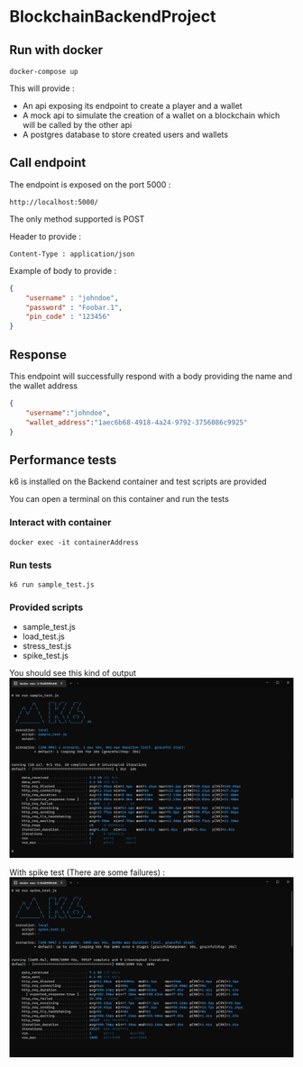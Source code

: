 # BlockchainBackendProject

## Run with docker
```shell
docker-compose up
```

This will provide : 
 - An api exposing its endpoint to create a player and a wallet
 - A mock api to simulate the creation of a wallet on a blockchain which will be called by the other api
 - A postgres database to store created users and wallets

## Call endpoint
The endpoint is exposed on the port 5000 :
```
http://localhost:5000/
```

The only method supported is POST

Header to provide :
```
Content-Type : application/json
```

Example of body to provide :
```json
{
    "username" : "johndoe",
    "password" : "Foobar.1",
    "pin_code" : "123456"
}
```

## Response 
This endpoint will successfully respond with a body providing the name and the wallet address 
```json
{
    "username":"johndoe",
    "wallet_address":"1aec6b68-4918-4a24-9792-3756086c9925"
}
```

## Performance tests
k6 is installed on the Backend container and test scripts are provided

You can open a terminal on this container and run the tests

### Interact with container
```
docker exec -it containerAddress
```

### Run tests
```
k6 run sample_test.js
```

### Provided scripts 
 - sample_test.js
 - load_test.js
 - stress_test.js
 - spike_test.js

You should see this kind of output
![sample_test](ReadMeImages/sampletest.png)

With spike test (There are some failures) :
![sample_test](ReadMeImages/spiketest.png)
